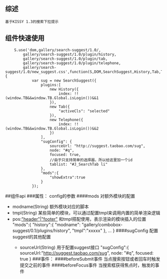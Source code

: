 ## 综述
    基于KISSY 1.3的搜索下拉提示

## 组件快速使用
        S.use('dom,gallery/search-suggest/1.0/,
            gallery/search-suggest/1.0/plugin/history,
            gallery/search-suggest/1.0/plugin/tab,
            gallery/search-suggest/1.0/plugin/telephone,
            gallery/search-suggest/1.0/new_suggest.css',function(S,DOM,SearchSuggest,History,Tab,Telephone){
                var sug = new SearchSuggest({
                    plugins:[
                        new History({
                            index: !!(window.TB&&window.TB.Global.isLogin())&&1
                        }),
                        new Tab({
                            "activeCls": "selected"
                        }),
                        new Telephone({
                            index: !!(window.TB&&window.TB.Global.isLogin())&&2
                        })
                    ],
                    "sugConfig": {
                        sourceUrl: "http://suggest.taobao.com/sug",
                        node: "#q",
                        focused: true,
                        //由于只支持简单的选择器，所以给这里加一个id
                        tablist: "#J_SearchTab li"
                    },
                    "mods":{
                        "showExtra":true
                    }
                });
##组件api
###属性： config的参数
####mods 对额外模块的配置
* modname(String)
    额外模块对应的脚本
* tmpl(String)
    某些简单的模块，可以通过配置tmpl来调用内置的简单渲染逻辑
* pos:<span>["header"|"footer"](String)
    和tmpl搭配使用，表示渲染的模块插入的位置
"mods":{
    "history":{
        "modname": "gallery/combobox-suggest/0.1/plugins/history",
        "tmpl":"xxxxx"
    },
    ...
}
####sugConfig 配置suggest的其他配置
    * sourceUrl(String)
        用于配置suggest接口
    "sugConfig":{
        sourceUrl:"http://suggest.taobao.com/sug",
        node: "#q",
        focused: true
    }
###事件：
####beforeSubmit事件
    当点搜索按钮或者回车时触发提交之前的事件
####beforeFocus事件
    当搜索框获得焦点时，触发的事件